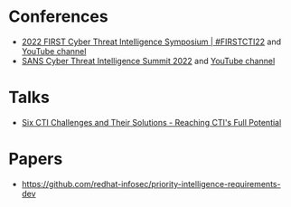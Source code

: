 # Conferences
- [2022 FIRST Cyber Threat Intelligence Symposium | #FIRSTCTI22](https://www.first.org/events/symposium/berlin2022/) and [YouTube channel](https://www.youtube.com/playlist?list=PLBAUUhONOrO9-ezI1nFq1zT8LWrkdVs38)
- [SANS Cyber Threat Intelligence Summit 2022]() and [YouTube channel](https://www.youtube.com/playlist?list=PLfouvuAjspTp86f8iKdPhKN3DElutZllx)

# Talks
- [Six CTI Challenges and Their Solutions - Reaching CTI's Full Potential](https://www.youtube.com/watch?v=EIkjpl7XOZE)

# Papers
- https://github.com/redhat-infosec/priority-intelligence-requirements-dev

